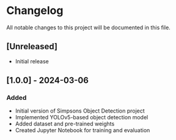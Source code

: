 # Changelog

All notable changes to this project will be documented in this file.

## [Unreleased]

- Initial release

## [1.0.0] - 2024-03-06

### Added

- Initial version of Simpsons Object Detection project
- Implemented YOLOv5-based object detection model
- Added dataset and pre-trained weights
- Created Jupyter Notebook for training and evaluation
